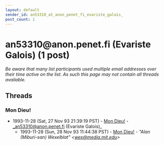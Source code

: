 ```yaml
---
layout: default
sender_id: an53310_at_anon_penet_fi_evariste_galois_
post_count: 1
---
```


# an53310<span>@</span>anon.penet.fi (Evariste Galois) (1 post)

_Be aware that many list participants used multiple email addresses over their time active on the list. As such this page may not contain all threads available._

## Threads

### Mon Dieu!
+ 1993-11-28 (Sat, 27 Nov 93 21:39:19 PST) - [Mon Dieu!](/archive/1993/11/b8ab25089d4cdda0bce74bb13f67b6f036ed9426aac7b9060fdd2a1241deb596) - _an53310@anon.penet.fi (Evariste Galois)_
  + 1993-11-28 (Sun, 28 Nov 93 11:44:38 PST) - [Mon Dieu!](/archive/1993/11/0b9690d426112ee70eda7ea7fa7a5c3dd1cd3aa24d75b2f6902c35055ac785c0) - _"Alan (Miburi-san) Wexelblat" \<wex@media.mit.edu\>_

